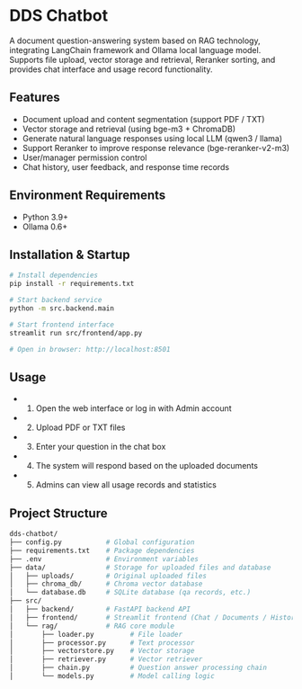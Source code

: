# DDS Chatbot

A document question-answering system based on RAG technology, integrating LangChain framework and Ollama local language model. Supports file upload, vector storage and retrieval, Reranker sorting, and provides chat interface and usage record functionality.

## Features

- Document upload and content segmentation (support PDF / TXT)
- Vector storage and retrieval (using bge-m3 + ChromaDB)
- Generate natural language responses using local LLM (qwen3 / llama)
- Support Reranker to improve response relevance (bge-reranker-v2-m3)
- User/manager permission control
- Chat history, user feedback, and response time records

## Environment Requirements

- Python 3.9+
- Ollama 0.6+

## Installation & Startup

```bash
# Install dependencies
pip install -r requirements.txt

# Start backend service
python -m src.backend.main

# Start frontend interface
streamlit run src/frontend/app.py

# Open in browser: http://localhost:8501
```

## Usage

- 1. Open the web interface or log in with Admin account
- 2. Upload PDF or TXT files
- 3. Enter your question in the chat box
- 4. The system will respond based on the uploaded documents
- 5. Admins can view all usage records and statistics

## Project Structure

```bash
dds-chatbot/
├── config.py           # Global configuration
├── requirements.txt    # Package dependencies
├── .env                # Environment variables
├── data/               # Storage for uploaded files and database
│   ├── uploads/        # Original uploaded files
│   ├── chroma_db/      # Chroma vector database
│   └── database.db     # SQLite database (qa records, etc.)
├── src/
│   ├── backend/        # FastAPI backend API
│   ├── frontend/       # Streamlit frontend (Chat / Documents / History / Admin / Login)
│   └── rag/            # RAG core module
│       ├── loader.py         # File loader
│       ├── processor.py      # Text processor
│       ├── vectorstore.py    # Vector storage
│       ├── retriever.py      # Vector retriever
│       ├── chain.py          # Question answer processing chain
│       └── models.py         # Model calling logic
```